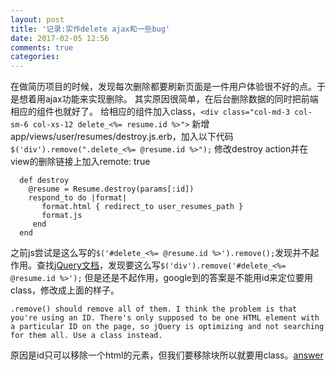 ```yaml
---
layout: post
title: '记录:实作delete ajax和一些bug'
date: 2017-02-05 12:56
comments: true
categories: 
---
```

在做简历项目的时候，发现每次删除都要刷新页面是一件用户体验很不好的点。于是想着用ajax功能来实现删除。
其实原因很简单，在后台删除数据的同时把前端相应的组件也就好了。
给相应的组件加入class，`<div class="col-md-3 col-sm-6 col-xs-12 delete_<%= resume.id %>">`
新增app/views/user/resumes/destroy.js.erb，加入以下代码
`$('div').remove(".delete_<%= @resume.id %>");`
修改destroy action并在view的删除链接上加入remote: true
```
  def destroy
    @resume = Resume.destroy(params[:id])
    respond_to do |format|
       format.html { redirect_to user_resumes_path }
       format.js
     end
  end
```
之前js尝试是这么写的`$('#delete_<%= @resume.id %>').remove();`发现并不起作用。查找[jQuery文档](https://api.jquery.com/remove/)，发现要这么写`$('div').remove('#delete_<%= @resume.id %>');`
但是还是不起作用，google到的答案是不能用id来定位要用class，修改成上面的样子。
```
.remove() should remove all of them. I think the problem is that you're using an ID. There's only supposed to be one HTML element with a particular ID on the page, so jQuery is optimizing and not searching for them all. Use a class instead.
```
原因是id只可以移除一个html的元素，但我们要移除块所以就要用class。[answer](http://stackoverflow.com/questions/4223141/using-jquery-to-delete-all-elements-with-a-given-id)